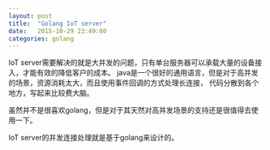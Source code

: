```yaml
---
layout: post
title:  "Golang IoT server"
date:   2015-10-29 23:49:00
categories: golang
---
```

IoT server需要解决的就是大并发的问题，只有单台服务器可以承载大量的设备接入，才能有效的降低客户的成本。
java是一个很好的通用语言，但是对于高并发的场景，资源消耗太大，而且使用事件回调的方式处理长连接，
代码分散到各个地方，写起来比较费大脑。

虽然并不是很喜欢golang，但是对于其天然对高并发场景的支持还是很值得去使用一下。

IoT server的并发连接处理就是基于golang来设计的。